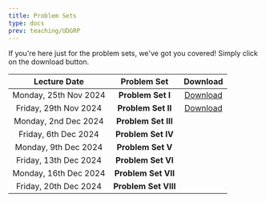 ```yaml
---
title: Problem Sets
type: docs
prev: teaching/UDGRP
---
```

If you're here just for the problem sets, we've got you covered! Simply click on the download button.

|     Lecture Date      |      Problem Set      |     Download     |
|:---------------------:|:---------------------:|:----------------:|
| Monday, 25th Nov 2024 | **Problem Set I**     | [Download](https://raw.githubusercontent.com/maltreanungkur/web/main/documents/GGT_P1.pdf)    |
| Friday, 29th Nov 2024 | **Problem Set II**    |  [Download](https://raw.githubusercontent.com/maltreanungkur/web/main/documents/GGT_P2.pdf) |
| Monday, 2nd Dec 2024 | **Problem Set III**   |   |
| Friday, 6th Dec 2024 | **Problem Set IV**    |   |
| Monday, 9th Dec 2024 | **Problem Set V**     |   |
| Friday, 13th Dec 2024 | **Problem Set VI**    |   |
| Monday, 16th Dec 2024 | **Problem Set VII**   |   |
| Friday, 20th Dec 2024 | **Problem Set VIII**  |   |
